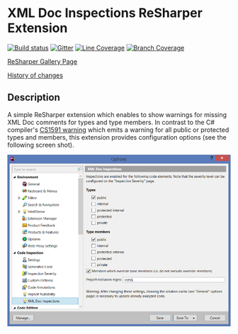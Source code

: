 # XML Doc Inspections ReSharper Extension

[![Build status](https://ci.appveyor.com/api/projects/status/6n2wy4xt1ctq36wq/branch/master?svg=true)](https://ci.appveyor.com/project/ulrichb/xmldocinspections/branch/master)
[![Gitter](https://badges.gitter.im/Join%20Chat.svg)](https://gitter.im/ulrichb/XmlDocInspections?utm_source=badge&utm_medium=badge&utm_campaign=pr-badge)
<a href="https://ci.appveyor.com/api/projects/ulrichb/xmldocinspections/artifacts/Build/Output/TestCoverage.zip?branch=master"><img src="https://dl.dropbox.com/s/8p9d03ycoy4nf06/master-linecoverage.svg" alt="Line Coverage" title="Line Coverage"></a>
<a href="https://ci.appveyor.com/api/projects/ulrichb/xmldocinspections/artifacts/Build/Output/TestCoverage.zip?branch=master"><img src="https://dl.dropbox.com/s/ywhaxs30rto3ezm/master-branchcoverage.svg" alt="Branch Coverage" title="Branch Coverage"></a>

[ReSharper Gallery Page](https://resharper-plugins.jetbrains.com/packages/ReSharper.XmlDocInspections/)

[History of changes](History.md)

## Description

A simple ReSharper extension which enables to show warnings for missing XML Doc comments for types and type members. In contrast to the C# compiler's [CS1591 warning](https://msdn.microsoft.com/en-us/library/zk18c1w9.aspx) which emits a warning for all public or protected types and members, this extension provides configuration options (see the following screen shot).

<img src="/Doc/OptionsPage.png" alt="Options Page" width="780" />
